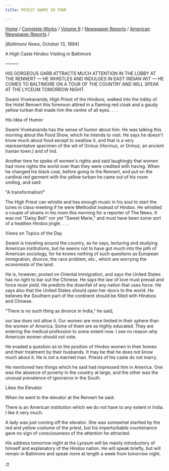 ```yaml
---
title: PRIEST SWAMI IN TOWN

---
```



[Home](../../../../index.htm) /
[Complete-Works](../../../complete_works.htm) / [Volume
9](../../volume_9_contents.htm) / [Newspaper
Reports](../newspaper_reports_contents.htm) / [American Newspaper
Reports](american_newspaper_contents.htm) /



\[*Baltimore News*, October 13, 1894\]

A High Caste Hindoo Visiting in Baltimore

———

HIS GORGEOUS GARB ATTRACTS MUCH ATTENTION IN THE LOBBY AT THE RENNERT —
HE WHISTLES AND INDULGES IN EAST INDIAN WIT — HE COMES TO BALTIMORE ON A
TOUR OF THE COUNTRY AND WILL SPEAK AT THE LYCEUM TOMORROW NIGHT.

Swami Vivekananda, High Priest of the Hindoos, walked into the lobby of
the Hotel Rennert this forenoon attired in a flaming red cloak and a
gaudy yellow turban that made him the centre of all eyes. . . .

His Idea of Humor

Swami Vivekananda has the sense of humor about him. He was talking this
morning about the Food Show, which he intends to visit. He says he
doesn't know much about food except to swallow it, and that is a very
representative specimen of the wit of Ormus (Hormuz, or Ormuz, an
ancient Iranian town.) and of Ind.

Another time he spoke of women's rights and said laughingly that women
had more rights the world over than they were credited with having. When
he changed his black coat, before going to the Rennert, and put on the
cardinal red garment with the yellow turban he came out of his room
smiling, and said:

"A transformation!"

The High Priest can whistle and has enough music in his soul to start
the tunes in class-meeting if he were Methodist instead of Hindoo. He
whistled a couple of strains in his room this morning for a reporter of
The News. It was not "Daisy Bell" nor yet "Sweet Marie," and must have
been some sort of a heathen Hindoo jingle. . . .

  

Views on Topics of the Day

Swami is traveling around the country, as he says, lecturing and
studying American institutions, but he seems not to have got much into
the pith of American sociology, for he knows nothing of such questions
as European immigration, divorce, the race problem, etc., which are
worrying the economists of the land.

He is, however, posted on Oriental immigration, and says the United
States has no right to bar out the Chinese. He says the law of love must
prevail and force must yield. He predicts the downfall of any nation
that uses force. He says also that the United States should open her
doors to the world. He believes the Southern part of the continent
should be filled with Hindoos and Chinese.

"There is no such thing as divorce in India," he said;

our law does not allow it. Our women are more limited in their sphere
than the women of America. Some of them are as highly educated. They are
entering the medical profession to some extent now. I see no reason why
American women should not vote.

He evaded a question as to the position of Hindoo women in their homes
and their treatment by their husbands. It may be that he does not know
much about it. He is not a married man. Priests of his caste do not
marry.

He mentioned two things which he said had impressed him in America. One
was the absence of poverty in the country at large, and the other was
the unusual prevalence of ignorance in the South.

Likes the Elevator

When he went to the elevator at the Rennert he said:

There is an American institution which we do not have to any extent in
India. I like it very much.

A lady was just coming off the elevator. She was somewhat startled by
the red and yellow costume of the priest, but his imperturbable
countenance gave no sign of consciousness of the attention he attracted.

His address tomorrow night at the Lyceum will be mainly introductory of
himself and explanatory of the Hindoo nation. He will speak briefly, but
will remain in Baltimore and speak more at length a week from tomorrow
night.

[→](35_baltimore_sunday_herald_oct_14_1894.htm)


